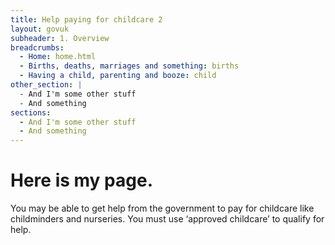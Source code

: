 ```yaml
---
title: Help paying for childcare 2
layout: govuk
subheader: 1. Overview
breadcrumbs:
  - Home: home.html
  - Births, deaths, marriages and something: births
  - Having a child, parenting and booze: child
other_section: |
  - And I'm some other stuff
  - And something
sections:
  - And I'm some other stuff
  - And something
---
```


# Here is my page.

You may be able to get help from the government to pay for childcare like childminders and nurseries. You must use ‘approved childcare’ to qualify for help.
